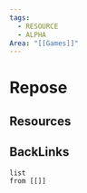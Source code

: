```yaml
---
tags:
  - RESOURCE
  - ALPHA
Area: "[[Games]]"
---
```


# Repose


## Resources


## BackLinks

```dataview
list
from [[]]
```

